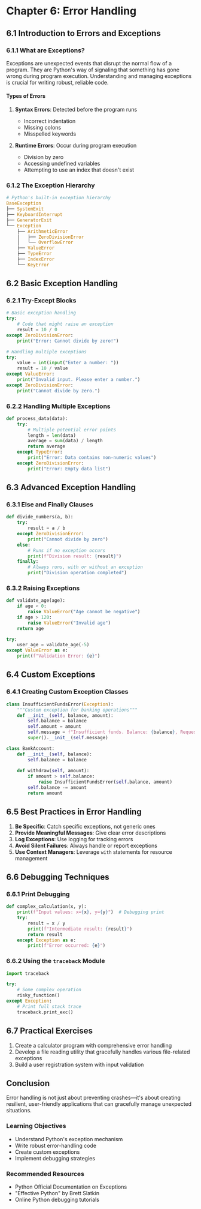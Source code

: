 # Chapter 6: Error Handling

## 6.1 Introduction to Errors and Exceptions

### 6.1.1 What are Exceptions?
Exceptions are unexpected events that disrupt the normal flow of a program. They are Python's way of signaling that something has gone wrong during program execution. Understanding and managing exceptions is crucial for writing robust, reliable code.

#### Types of Errors
1. **Syntax Errors**: Detected before the program runs
   - Incorrect indentation
   - Missing colons
   - Misspelled keywords

2. **Runtime Errors**: Occur during program execution
   - Division by zero
   - Accessing undefined variables
   - Attempting to use an index that doesn't exist

### 6.1.2 The Exception Hierarchy
```python
# Python's built-in exception hierarchy
BaseException
├── SystemExit
├── KeyboardInterrupt
├── GeneratorExit
└── Exception
    ├── ArithmeticError
    │   ├── ZeroDivisionError
    │   └── OverflowError
    ├── ValueError
    ├── TypeError
    ├── IndexError
    └── KeyError
```

## 6.2 Basic Exception Handling

### 6.2.1 Try-Except Blocks
```python
# Basic exception handling
try:
    # Code that might raise an exception
    result = 10 / 0
except ZeroDivisionError:
    print("Error: Cannot divide by zero!")

# Handling multiple exceptions
try:
    value = int(input("Enter a number: "))
    result = 10 / value
except ValueError:
    print("Invalid input. Please enter a number.")
except ZeroDivisionError:
    print("Cannot divide by zero.")
```

### 6.2.2 Handling Multiple Exceptions
```python
def process_data(data):
    try:
        # Multiple potential error points
        length = len(data)
        average = sum(data) / length
        return average
    except TypeError:
        print("Error: Data contains non-numeric values")
    except ZeroDivisionError:
        print("Error: Empty data list")
```

## 6.3 Advanced Exception Handling

### 6.3.1 Else and Finally Clauses
```python
def divide_numbers(a, b):
    try:
        result = a / b
    except ZeroDivisionError:
        print("Cannot divide by zero")
    else:
        # Runs if no exception occurs
        print(f"Division result: {result}")
    finally:
        # Always runs, with or without an exception
        print("Division operation completed")
```

### 6.3.2 Raising Exceptions
```python
def validate_age(age):
    if age < 0:
        raise ValueError("Age cannot be negative")
    if age > 120:
        raise ValueError("Invalid age")
    return age

try:
    user_age = validate_age(-5)
except ValueError as e:
    print(f"Validation Error: {e}")
```

## 6.4 Custom Exceptions

### 6.4.1 Creating Custom Exception Classes
```python
class InsufficientFundsError(Exception):
    """Custom exception for banking operations"""
    def __init__(self, balance, amount):
        self.balance = balance
        self.amount = amount
        self.message = f"Insufficient funds. Balance: {balance}, Requested: {amount}"
        super().__init__(self.message)

class BankAccount:
    def __init__(self, balance):
        self.balance = balance
    
    def withdraw(self, amount):
        if amount > self.balance:
            raise InsufficientFundsError(self.balance, amount)
        self.balance -= amount
        return amount
```

## 6.5 Best Practices in Error Handling

1. **Be Specific**: Catch specific exceptions, not generic ones
2. **Provide Meaningful Messages**: Give clear error descriptions
3. **Log Exceptions**: Use logging for tracking errors
4. **Avoid Silent Failures**: Always handle or report exceptions
5. **Use Context Managers**: Leverage `with` statements for resource management

## 6.6 Debugging Techniques

### 6.6.1 Print Debugging
```python
def complex_calculation(x, y):
    print(f"Input values: x={x}, y={y}")  # Debugging print
    try:
        result = x / y
        print(f"Intermediate result: {result}")
        return result
    except Exception as e:
        print(f"Error occurred: {e}")
```

### 6.6.2 Using the `traceback` Module
```python
import traceback

try:
    # Some complex operation
    risky_function()
except Exception:
    # Print full stack trace
    traceback.print_exc()
```

## 6.7 Practical Exercises

1. Create a calculator program with comprehensive error handling
2. Develop a file reading utility that gracefully handles various file-related exceptions
3. Build a user registration system with input validation

## Conclusion

Error handling is not just about preventing crashes—it's about creating resilient, user-friendly applications that can gracefully manage unexpected situations.

### Learning Objectives
- Understand Python's exception mechanism
- Write robust error-handling code
- Create custom exceptions
- Implement debugging strategies

### Recommended Resources
- Python Official Documentation on Exceptions
- "Effective Python" by Brett Slatkin
- Online Python debugging tutorials